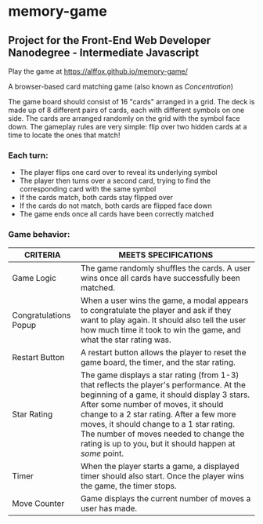 # memory-game

## Project for the Front-End Web Developer Nanodegree - Intermediate Javascript

Play the game at https://alffox.github.io/memory-game/

A browser-based card matching game (also known as _Concentration_)

The game board should consist of 16 "cards" arranged in a grid. The deck is made up of 8 different pairs of cards, each with different symbols on one side. The cards are arranged randomly on the grid with the symbol face down. The gameplay rules are very simple: flip over two hidden cards at a time to locate the ones that match!

### Each turn:

* The player flips one card over to reveal its underlying symbol
* The player then turns over a second card, trying to find the corresponding card with the same symbol
* If the cards match, both cards stay flipped over
* If the cards do not match, both cards are flipped face down
* The game ends once all cards have been correctly matched

### Game behavior:

|   CRITERIA	|   MEETS SPECIFICATIONS	|
|---	|---	|
|  Game Logic 	|   The game randomly shuffles the cards. A user wins once all cards have successfully been matched.	|
|   Congratulations Popup	|   When a user wins the game, a modal appears to congratulate the player and ask if they want to play again. It should also tell the user how much time it took to win the game, and what the star rating was.	|
|   Restart Button	|   A restart button allows the player to reset the game board, the timer, and the star rating.	|
|   Star Rating	|   The game displays a star rating (from 1-3) that reflects the player's performance. At the beginning of a game, it should display 3 stars. After some number of moves, it should change to a 2 star rating. After a few more moves, it should change to a 1 star rating.	The number of moves needed to change the rating is up to you, but it should happen at _some_ point.|
|  Timer 	|   When the player starts a game, a displayed timer should also start. Once the player wins the game, the timer stops.	|
| Move Counter  |  Game displays the current number of moves a user has made. |
